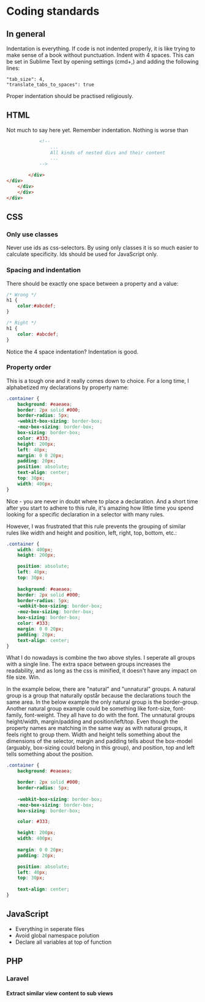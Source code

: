 # Coding standards

## In general
Indentation is everything. If code is not indented properly, it is like trying to make sense of a book without punctuation. Indent with 4 spaces. This can be set in Sublime Text by opening settings (cmd+,) and adding the following lines:

```
"tab_size": 4,
"translate_tabs_to_spaces": true
```

Proper indentation should be practised religiously.

## HTML
Not much to say here yet. Remember indentation. Nothing is worse than

```html
            <!-- 
                ...
                All kinds of nested divs and their content
                ...
            -->

        </div>    
</div>
    </div>
    </div>
</div>
```


## CSS

### Only use classes
Never use ids as css-selectors. By using only classes it is so much easier to calculate specificity. Ids should be used for JavaScript only.

### Spacing and indentation
There should be exactly one space between a property and a value:

```css
/* Wrong */
h1 {
    color:#abcdef;
}

/* Right */
h1 {
    color: #abcdef;
}
```

Notice the 4 space indentation? Indentation is good.

### Property order
This is a tough one and it really comes down to choice. For a long time, I alphabetized my declarations by property name:

```css
.container {
    background: #eaeaea;
    border: 2px solid #000;
    border-radius: 5px;
    -webkit-box-sizing: border-box;
    -moz-box-sizing: border-box;
    box-sizing: border-box;
    color: #333;
    height: 200px;
    left: 40px;
    margin: 0 0 20px;
    padding: 20px;
    position: absolute;
    text-align: center;
    top: 30px;
    width: 400px;
}
```

Nice - you are never in doubt where to place a declaration. And a short time after you start to adhere to this rule, it's amazing how little time you spend looking for a specific declaration in a selector with many rules.

However, I was frustrated that this rule prevents the grouping of similar rules like width and height and position, left, right, top, bottom, etc.: 

```css
.container {
    width: 400px;
    height: 200px;

    position: absolute;
    left: 40px;
    top: 30px;
    
    background: #eaeaea;
    border: 2px solid #000;
    border-radius: 5px;
    -webkit-box-sizing: border-box;
    -moz-box-sizing: border-box;
    box-sizing: border-box;
    color: #333;
    margin: 0 0 20px;
    padding: 20px;
    text-align: center;
}
```

What I do nowadays is combine the two above styles. I seperate all groups with a single line. The extra space between groups increases the readability, and as long as the css is minified, it doesn't have any impact on file size. Win.

In the example below, there are "natural" and "unnatural" groups. A natural group is a group that naturally opstår because the declarations touch the same area. In the below example the only natural group is the border-group. Another natural group example could be something like font-size, font-family, font-weight. They all have to do with the font. The unnatural groups height/width, margin/padding and position/left/top. Even though the property names are matching in the same way as with natural groups, it feels right to group them. Width and height tells something about the dimensions of the selector, margin and padding tells about the box-model (arguably, box-sizing could belong in this group), and position, top and left tells something about the position.

```css
.container {
    background: #eaeaea;

    border: 2px solid #000;
    border-radius: 5px;
    
    -webkit-box-sizing: border-box;
    -moz-box-sizing: border-box;
    box-sizing: border-box;

    color: #333;

    height: 200px;
    width: 400px;
    
    margin: 0 0 20px;
    padding: 20px;

    position: absolute;
    left: 40px;
    top: 30px;
    
    text-align: center;
}
```

## JavaScript
- Everything in seperate files
- Avoid global namespace polution
- Declare all variables at top of function

## PHP
### Laravel
#### Extract similar view content to sub views
